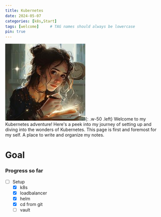```yaml
---
title: Kubernetes
date: 2024-05-07
categories: [k8s,Start]
tags: [welcome]     # TAG names should always be lowercase
pin: true
---
```


![Desktop View](img/olivia_notes1.jpeg){: .w-50 .left}
Welcome to my Kubernetes adventure! Here's a peek into my journey of setting up and diving into the wonders of Kubernetes. This page is first and foremost for my self. A place to write and organize my notes.

# Goal

### Progress so far

- [ ] Setup
  - [x] k8s
  - [x] loadbalancer
  - [x] helm
  - [x] cd from git
  - [ ] vault
